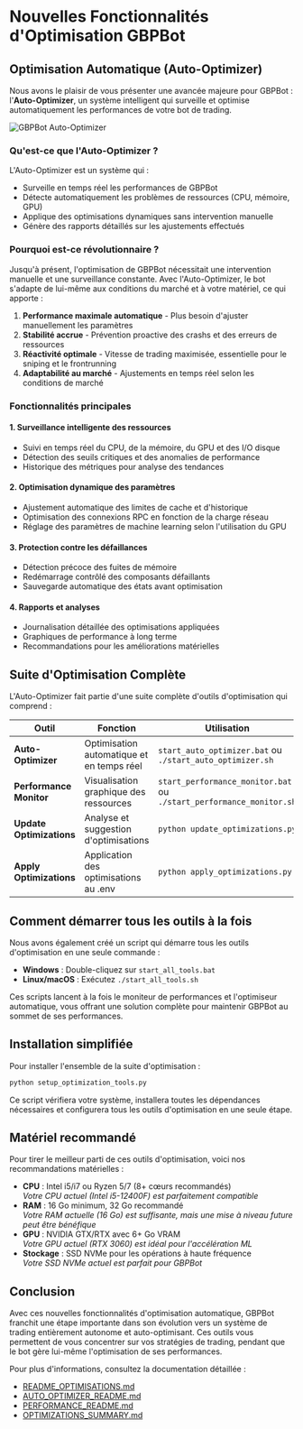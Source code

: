# Nouvelles Fonctionnalités d'Optimisation GBPBot

## Optimisation Automatique (Auto-Optimizer)

Nous avons le plaisir de vous présenter une avancée majeure pour GBPBot : l'**Auto-Optimizer**, un système intelligent qui surveille et optimise automatiquement les performances de votre bot de trading.

![GBPBot Auto-Optimizer](https://via.placeholder.com/800x200?text=GBPBot+Auto-Optimizer)

### Qu'est-ce que l'Auto-Optimizer ?

L'Auto-Optimizer est un système qui :
- Surveille en temps réel les performances de GBPBot
- Détecte automatiquement les problèmes de ressources (CPU, mémoire, GPU)
- Applique des optimisations dynamiques sans intervention manuelle
- Génère des rapports détaillés sur les ajustements effectués

### Pourquoi est-ce révolutionnaire ?

Jusqu'à présent, l'optimisation de GBPBot nécessitait une intervention manuelle et une surveillance constante. Avec l'Auto-Optimizer, le bot s'adapte de lui-même aux conditions du marché et à votre matériel, ce qui apporte :

1. **Performance maximale automatique** - Plus besoin d'ajuster manuellement les paramètres
2. **Stabilité accrue** - Prévention proactive des crashs et des erreurs de ressources
3. **Réactivité optimale** - Vitesse de trading maximisée, essentielle pour le sniping et le frontrunning
4. **Adaptabilité au marché** - Ajustements en temps réel selon les conditions de marché

### Fonctionnalités principales

#### 1. Surveillance intelligente des ressources
- Suivi en temps réel du CPU, de la mémoire, du GPU et des I/O disque
- Détection des seuils critiques et des anomalies de performance
- Historique des métriques pour analyse des tendances

#### 2. Optimisation dynamique des paramètres
- Ajustement automatique des limites de cache et d'historique
- Optimisation des connexions RPC en fonction de la charge réseau
- Réglage des paramètres de machine learning selon l'utilisation du GPU

#### 3. Protection contre les défaillances
- Détection précoce des fuites de mémoire
- Redémarrage contrôlé des composants défaillants
- Sauvegarde automatique des états avant optimisation

#### 4. Rapports et analyses
- Journalisation détaillée des optimisations appliquées
- Graphiques de performance à long terme
- Recommandations pour les améliorations matérielles

## Suite d'Optimisation Complète

L'Auto-Optimizer fait partie d'une suite complète d'outils d'optimisation qui comprend :

| Outil | Fonction | Utilisation |
|-------|----------|-------------|
| **Auto-Optimizer** | Optimisation automatique et en temps réel | `start_auto_optimizer.bat` ou `./start_auto_optimizer.sh` |
| **Performance Monitor** | Visualisation graphique des ressources | `start_performance_monitor.bat` ou `./start_performance_monitor.sh` |
| **Update Optimizations** | Analyse et suggestion d'optimisations | `python update_optimizations.py` |
| **Apply Optimizations** | Application des optimisations au .env | `python apply_optimizations.py` |

## Comment démarrer tous les outils à la fois

Nous avons également créé un script qui démarre tous les outils d'optimisation en une seule commande :

- **Windows** : Double-cliquez sur `start_all_tools.bat`
- **Linux/macOS** : Exécutez `./start_all_tools.sh`

Ces scripts lancent à la fois le moniteur de performances et l'optimiseur automatique, vous offrant une solution complète pour maintenir GBPBot au sommet de ses performances.

## Installation simplifiée

Pour installer l'ensemble de la suite d'optimisation :

```bash
python setup_optimization_tools.py
```

Ce script vérifiera votre système, installera toutes les dépendances nécessaires et configurera tous les outils d'optimisation en une seule étape.

## Matériel recommandé

Pour tirer le meilleur parti de ces outils d'optimisation, voici nos recommandations matérielles :

- **CPU** : Intel i5/i7 ou Ryzen 5/7 (8+ cœurs recommandés)  
  *Votre CPU actuel (Intel i5-12400F) est parfaitement compatible*
- **RAM** : 16 Go minimum, 32 Go recommandé  
  *Votre RAM actuelle (16 Go) est suffisante, mais une mise à niveau future peut être bénéfique*
- **GPU** : NVIDIA GTX/RTX avec 6+ Go VRAM  
  *Votre GPU actuel (RTX 3060) est idéal pour l'accélération ML*
- **Stockage** : SSD NVMe pour les opérations à haute fréquence  
  *Votre SSD NVMe actuel est parfait pour GBPBot*

## Conclusion

Avec ces nouvelles fonctionnalités d'optimisation automatique, GBPBot franchit une étape importante dans son évolution vers un système de trading entièrement autonome et auto-optimisant. Ces outils vous permettent de vous concentrer sur vos stratégies de trading, pendant que le bot gère lui-même l'optimisation de ses performances.

Pour plus d'informations, consultez la documentation détaillée :
- [README_OPTIMISATIONS.md](README_OPTIMISATIONS.md)
- [AUTO_OPTIMIZER_README.md](AUTO_OPTIMIZER_README.md)
- [PERFORMANCE_README.md](PERFORMANCE_README.md)
- [OPTIMIZATIONS_SUMMARY.md](OPTIMIZATIONS_SUMMARY.md) 